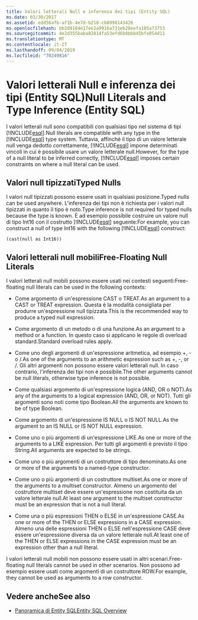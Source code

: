 ```yaml
---
title: Valori letterali Null e inferenza dei tipi (Entity SQL)
ms.date: 03/30/2017
ms.assetid: edd56afb-af1b-4e7d-b210-cb8998143426
ms.openlocfilehash: bb2d9184e17ee2a9916a731eb20eefa105a73753
ms.sourcegitcommit: 4e2d355baba82814fa53efd6b8bbb45bfe054d11
ms.translationtype: MT
ms.contentlocale: it-IT
ms.lasthandoff: 09/04/2019
ms.locfileid: "70249816"
---
```

# <a name="null-literals-and-type-inference-entity-sql"></a><span data-ttu-id="9e84a-102">Valori letterali Null e inferenza dei tipi (Entity SQL)</span><span class="sxs-lookup"><span data-stu-id="9e84a-102">Null Literals and Type Inference (Entity SQL)</span></span>
<span data-ttu-id="9e84a-103">I valori letterali null sono compatibili con qualsiasi tipo nel sistema di tipi [!INCLUDE[esql](../../../../../../includes/esql-md.md)].</span><span class="sxs-lookup"><span data-stu-id="9e84a-103">Null literals are compatible with any type in the [!INCLUDE[esql](../../../../../../includes/esql-md.md)] type system.</span></span> <span data-ttu-id="9e84a-104">Tuttavia, affinché il tipo di un valore letterale null venga dedotto correttamente, [!INCLUDE[esql](../../../../../../includes/esql-md.md)] impone determinati vincoli in cui è possibile usare un valore letterale null.</span><span class="sxs-lookup"><span data-stu-id="9e84a-104">However, for the type of a null literal to be inferred correctly, [!INCLUDE[esql](../../../../../../includes/esql-md.md)] imposes certain constraints on where a null literal can be used.</span></span>  
  
## <a name="typed-nulls"></a><span data-ttu-id="9e84a-105">Valori null tipizzati</span><span class="sxs-lookup"><span data-stu-id="9e84a-105">Typed Nulls</span></span>  
 <span data-ttu-id="9e84a-106">I valori null tipizzati possono essere usati in qualsiasi posizione.</span><span class="sxs-lookup"><span data-stu-id="9e84a-106">Typed nulls can be used anywhere.</span></span> <span data-ttu-id="9e84a-107">L'inferenza dei tipi non è richiesta per i valori null tipizzati in quanto il tipo è noto.</span><span class="sxs-lookup"><span data-stu-id="9e84a-107">Type inference is not required for typed nulls because the type is known.</span></span> <span data-ttu-id="9e84a-108">È ad esempio possibile costruire un valore null di tipo Int16 con il costrutto [!INCLUDE[esql](../../../../../../includes/esql-md.md)] seguente:</span><span class="sxs-lookup"><span data-stu-id="9e84a-108">For example, you can construct a null of type Int16 with the following [!INCLUDE[esql](../../../../../../includes/esql-md.md)] construct:</span></span>  
  
 `(cast(null as Int16))`  
  
## <a name="free-floating-null-literals"></a><span data-ttu-id="9e84a-109">Valori letterali null mobili</span><span class="sxs-lookup"><span data-stu-id="9e84a-109">Free-Floating Null Literals</span></span>  
 <span data-ttu-id="9e84a-110">I valori letterali null mobili possono essere usati nei contesti seguenti:</span><span class="sxs-lookup"><span data-stu-id="9e84a-110">Free-floating null literals can be used in the following contexts:</span></span>  
  
- <span data-ttu-id="9e84a-111">Come argomento di un'espressione CAST o TREAT.</span><span class="sxs-lookup"><span data-stu-id="9e84a-111">As an argument to a CAST or TREAT expression.</span></span> <span data-ttu-id="9e84a-112">Questa è la modalità consigliata per produrre un'espressione null tipizzata.</span><span class="sxs-lookup"><span data-stu-id="9e84a-112">This is the recommended way to produce a typed null expression.</span></span>  
  
- <span data-ttu-id="9e84a-113">Come argomento di un metodo o di una funzione.</span><span class="sxs-lookup"><span data-stu-id="9e84a-113">As an argument to a method or a function.</span></span> <span data-ttu-id="9e84a-114">In questo caso si applicano le regole di overload standard.</span><span class="sxs-lookup"><span data-stu-id="9e84a-114">Standard overload rules apply.</span></span>  
  
- <span data-ttu-id="9e84a-115">Come uno degli argomenti di un'espressione aritmetica, ad esempio +, - o /.</span><span class="sxs-lookup"><span data-stu-id="9e84a-115">As one of the arguments to an arithmetic expression such as +, -, or /.</span></span> <span data-ttu-id="9e84a-116">Gli altri argomenti non possono essere valori letterali null. In caso contrario, l'inferenza dei tipi non è possibile.</span><span class="sxs-lookup"><span data-stu-id="9e84a-116">The other arguments cannot be null literals, otherwise type inference is not possible.</span></span>  
  
- <span data-ttu-id="9e84a-117">Come qualsiasi argomento di un'espressione logica (AND, OR o NOT).</span><span class="sxs-lookup"><span data-stu-id="9e84a-117">As any of the arguments to a logical expression (AND, OR, or NOT).</span></span> <span data-ttu-id="9e84a-118">Tutti gli argomenti sono noti come tipo Boolean.</span><span class="sxs-lookup"><span data-stu-id="9e84a-118">All the arguments are known to be of type Boolean.</span></span>  
  
- <span data-ttu-id="9e84a-119">Come argomento di un'espressione IS NULL o IS NOT NULL.</span><span class="sxs-lookup"><span data-stu-id="9e84a-119">As the argument to an IS NULL or IS NOT NULL expression.</span></span>  
  
- <span data-ttu-id="9e84a-120">Come uno o più argomenti di un'espressione LIKE.</span><span class="sxs-lookup"><span data-stu-id="9e84a-120">As one or more of the arguments to a LIKE expression.</span></span> <span data-ttu-id="9e84a-121">Per tutti gli argomenti è previsto il tipo String.</span><span class="sxs-lookup"><span data-stu-id="9e84a-121">All arguments are expected to be strings.</span></span>  
  
- <span data-ttu-id="9e84a-122">Come uno o più argomenti di un costruttore di tipo denominato.</span><span class="sxs-lookup"><span data-stu-id="9e84a-122">As one or more of the arguments to a named-type constructor.</span></span>  
  
- <span data-ttu-id="9e84a-123">Come uno o più argomenti di un costruttore multiset.</span><span class="sxs-lookup"><span data-stu-id="9e84a-123">As one or more of the arguments to a multiset constructor.</span></span> <span data-ttu-id="9e84a-124">Almeno un argomento del costruttore multiset deve essere un'espressione non costituita da un valore letterale null.</span><span class="sxs-lookup"><span data-stu-id="9e84a-124">At least one argument to the multiset constructor must be an expression that is not a null literal.</span></span>  
  
- <span data-ttu-id="9e84a-125">Come una o più espressioni THEN o ELSE in un'espressione CASE.</span><span class="sxs-lookup"><span data-stu-id="9e84a-125">As one or more of the THEN or ELSE expressions in a CASE expression.</span></span> <span data-ttu-id="9e84a-126">Almeno una delle espressioni THEN o ELSE nell'espressione CASE deve essere un'espressione diversa da un valore letterale null.</span><span class="sxs-lookup"><span data-stu-id="9e84a-126">At least one of the THEN or ELSE expressions in the CASE expression must be an expression other than a null literal.</span></span>  
  
 <span data-ttu-id="9e84a-127">I valori letterali null mobili non possono essere usati in altri scenari.</span><span class="sxs-lookup"><span data-stu-id="9e84a-127">Free-floating null literals cannot be used in other scenarios.</span></span> <span data-ttu-id="9e84a-128">Non possono ad esempio essere usati come argomenti di un costruttore ROW.</span><span class="sxs-lookup"><span data-stu-id="9e84a-128">For example,  they cannot be used as arguments to a row constructor.</span></span>  
  
## <a name="see-also"></a><span data-ttu-id="9e84a-129">Vedere anche</span><span class="sxs-lookup"><span data-stu-id="9e84a-129">See also</span></span>

- [<span data-ttu-id="9e84a-130">Panoramica di Entity SQL</span><span class="sxs-lookup"><span data-stu-id="9e84a-130">Entity SQL Overview</span></span>](entity-sql-overview.md)
